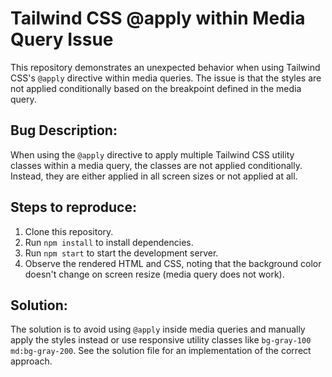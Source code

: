 # Tailwind CSS @apply within Media Query Issue

This repository demonstrates an unexpected behavior when using Tailwind CSS's `@apply` directive within media queries. The issue is that the styles are not applied conditionally based on the breakpoint defined in the media query.

## Bug Description:

When using the `@apply` directive to apply multiple Tailwind CSS utility classes within a media query, the classes are not applied conditionally. Instead, they are either applied in all screen sizes or not applied at all.

## Steps to reproduce:

1.  Clone this repository.
2.  Run `npm install` to install dependencies.
3.  Run `npm start` to start the development server.
4.  Observe the rendered HTML and CSS, noting that the background color doesn't change on screen resize (media query does not work).

## Solution:

The solution is to avoid using `@apply` inside media queries and manually apply the styles instead or use responsive utility classes like `bg-gray-100 md:bg-gray-200`.  See the solution file for an implementation of the correct approach.